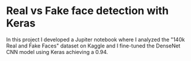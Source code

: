 # Real vs Fake face detection with Keras

In this project I developed a Jupiter notebook where I analyzed the "140k Real and Fake Faces" dataset on Kaggle and I fine-tuned the DenseNet CNN model using Keras achieving a 0.94. 
